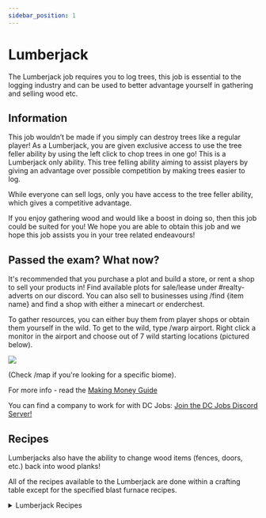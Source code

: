 ```yaml
---
sidebar_position: 1
---
```


# Lumberjack

The Lumberjack job requires you to log trees, this job is essential to the logging industry and can be used to better advantage yourself in gathering and selling wood etc.

## Information

This job wouldn’t be made if you simply can destroy trees like a regular player! As a Lumberjack, you are given exclusive access to use the tree feller ability by using the left click to chop trees in one go! This is a Lumberjack only ability. This tree felling ability aiming to assist players by giving an advantage over possible competition by making trees easier to log.

While everyone can sell logs, only you have access to the tree feller ability, which gives a competitive advantage.

If you enjoy gathering wood and would like a boost in doing so, then this job could be suited for you! We hope you are able to obtain this job and we hope this job assists you in your tree related endeavours!

## Passed the exam? What now?

It's recommended that you purchase a plot and build a store, or rent a shop to sell your products in! Find available plots for sale/lease under #realty-adverts on our discord. You can also sell to businesses using /find {item name} and find a shop with either a minecart or enderchest. 

To gather resources, you can either buy them from player shops or obtain them yourself in the wild. To get to the wild, type /warp airport. Right click a monitor in the airport and choose out of 7 wild starting locations (pictured below).

![](https://i.imgur.com/tzWfNL8.png)

(Check /map if you're looking for a specific biome).

For more info - read the [Making Money Guide](https://democracycraft.net/threads/making-money.1410/)

You can find a company to work for with DC Jobs: [Join the DC Jobs Discord Server!](https://discord.gg/Q8rNjddjjh)

## Recipes

Lumberjacks also have the ability to change wood items (fences, doors, etc.) back into wood planks!

All of the recipes available to the Lumberjack are done within a crafting table except for the specified blast furnace recipes.

<details>
  <summary>Lumberjack Recipes</summary>
  
- slab -> 1 plank
  
- fence -> 1 plank
  
- stair -> 1 plank
  
- door -> 1 plank
  
- trapdoor -> 1 plank
  
- fence gate -> 1 plank
  
- boat -> 2 planks
  
- sign -> 1 plank
</details>
